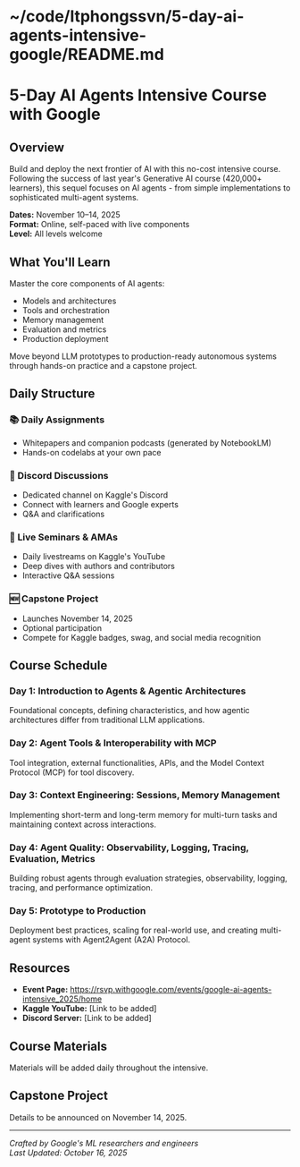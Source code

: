 # ~/code/ltphongssvn/5-day-ai-agents-intensive-google/README.md

# 5-Day AI Agents Intensive Course with Google

## Overview

Build and deploy the next frontier of AI with this no-cost intensive course. Following the success of last year's Generative AI course (420,000+ learners), this sequel focuses on AI agents - from simple implementations to sophisticated multi-agent systems.

**Dates:** November 10–14, 2025  
**Format:** Online, self-paced with live components  
**Level:** All levels welcome

## What You'll Learn

Master the core components of AI agents:
- Models and architectures
- Tools and orchestration
- Memory management
- Evaluation and metrics
- Production deployment

Move beyond LLM prototypes to production-ready autonomous systems through hands-on practice and a capstone project.

## Daily Structure

### 📚 Daily Assignments
- Whitepapers and companion podcasts (generated by NotebookLM)
- Hands-on codelabs at your own pace

### 💬 Discord Discussions
- Dedicated channel on Kaggle's Discord
- Connect with learners and Google experts
- Q&A and clarifications

### 🎥 Live Seminars & AMAs
- Daily livestreams on Kaggle's YouTube
- Deep dives with authors and contributors
- Interactive Q&A sessions

### 🆕 Capstone Project
- Launches November 14, 2025
- Optional participation
- Compete for Kaggle badges, swag, and social media recognition

## Course Schedule

### Day 1: Introduction to Agents & Agentic Architectures
Foundational concepts, defining characteristics, and how agentic architectures differ from traditional LLM applications.

### Day 2: Agent Tools & Interoperability with MCP
Tool integration, external functionalities, APIs, and the Model Context Protocol (MCP) for tool discovery.

### Day 3: Context Engineering: Sessions, Memory Management
Implementing short-term and long-term memory for multi-turn tasks and maintaining context across interactions.

### Day 4: Agent Quality: Observability, Logging, Tracing, Evaluation, Metrics
Building robust agents through evaluation strategies, observability, logging, tracing, and performance optimization.

### Day 5: Prototype to Production
Deployment best practices, scaling for real-world use, and creating multi-agent systems with Agent2Agent (A2A) Protocol.

## Resources

- **Event Page:** https://rsvp.withgoogle.com/events/google-ai-agents-intensive_2025/home
- **Kaggle YouTube:** [Link to be added]
- **Discord Server:** [Link to be added]

## Course Materials

Materials will be added daily throughout the intensive.

## Capstone Project

Details to be announced on November 14, 2025.

---

*Crafted by Google's ML researchers and engineers*  
*Last Updated: October 16, 2025*
